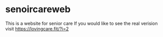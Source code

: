 # senoircareweb
This is a website for senior care
If you would like to see the real verision visit
https://lovingcare.fit/?i=2
